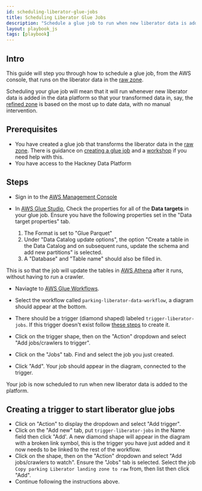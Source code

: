 ```yaml
---
id: scheduling-liberator-glue-jobs
title: Scheduling Liberator Glue Jobs
description: "Schedule a glue job to run when new liberator data is added into the platform"
layout: playbook_js
tags: [playbook]
---
```


## Intro

This guide will step you through how to schedule a glue job, from the AWS console, that runs on the liberator data in the [raw zone][raw_zone].

Scheduling your glue job will mean that it will run whenever new liberator data is added in the data platform so that your
transformed data in, say, the [refined zone][refined_zone] is based on the most up to date data, with no manual intervention.

## Prerequisites

* You have created a glue job that transforms the liberator data in the [raw zone][raw_zone]. There is guidance on [creating a glue job][creating_a_glue_job] and a [workshop][workshop] if you need help with this.
* You have access to the Hackney Data Platform

## Steps

- Sign in to the [AWS Management Console][hackney_aws_sso]

- In [AWS Glue Studio][aws_glue_studio], Check the properties for all of the __Data targets__ in your glue job. Ensure you have the following properties set in the "Data target properties" tab.
  1. The Format is set to "Glue Parquet"
  1. Under "Data Catalog update options", the option "Create a table in the Data Catalog and on subsequent runs, update the schema and add new partitions" is selected.
  1. A "Database" and "Table name" should also be filled in.

This is so that the job will update the tables in [AWS Athena][aws_athena] after it runs, without having to run a crawler.


- Naviagte to [AWS Glue Workflows][aws_glue_workflows].

- Select the workflow called `parking-liberator-data-workflow`, a diagram should appear at the bottom.

- There should be a trigger (diamond shaped) labeled `trigger-liberator-jobs`.
  If this trigger doesn't exist follow [these steps](#creating-a-trigger-to-start-liberator-glue-jobs) to create it.

- Click on the trigger shape, then on the "Action" dropdown and select "Add jobs/crawlers to trigger".

- Click on the "Jobs" tab. Find and select the job you just created.

- Click "Add". Your job should appear in the diagram, connected to the trigger.

Your job is now scheduled to run when new liberator data is added to the platform.


## Creating a trigger to start liberator glue jobs

- Click on "Action" to display the dropdown and select "Add trigger".
- Click on the "Add new" tab, put `trigger-liberator-jobs` in the Name field then click "Add'.
A new diamond shape will appear in the diagram with a broken link symbol, this is the trigger you have just added and it now needs to be linked to the rest of the workflow.
- Click on the shape, then on the "Action" dropdown and select "Add jobs/crawlers to watch".
Ensure the "Jobs" tab is selected. Select the job `Copy parking Liberator landing zone to raw` from, then list then click "Add".
- Continue following the instructions above.

[aws_glue_workflows]: https://eu-west-2.console.aws.amazon.com/glue/home?region=eu-west-2#etl:tab=workflows;workflowView=workflow-list
[raw_zone]: ../../../../zones.md#raw-zone
[refined_zone]: ../../../../zones.md#refined-zone
[aws_glue_triggers]: https://eu-west-2.console.aws.amazon.com/glue/home?region=eu-west-2#etl:tab=triggers
[aws_glue_studio]: https://eu-west-2.console.aws.amazon.com/gluestudio/home?region=eu-west-2#/jobs
[aws_athena]: https://eu-west-2.console.aws.amazon.com/athena/home?region=eu-west-2#query
[hackney_aws_sso]: https://hackney.awsapps.com/start#/
[creating_a_glue_job]: ./using-glue-studio
[workshop]: ../../../../workshop/aws_glue_studio_parking.md

